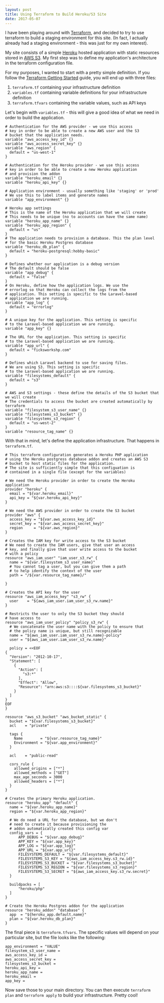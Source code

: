 ```yaml
---
layout: post
title: Using Terraform to Build Heroku/S3 Site
date: 2017-05-07
---
```


I have been playing around with [Terraform](http://www.terraform.io), and decided to try to use terraform to build a staging environment for this site. (In fact, I actually already had a
staging environment - this was just for my own interest).

My site consists of a simple [Heroku](https://heroku.com) hosted application with static resources
stored in [AWS S3](https://aws.amazon.com/s3/). My first step was to define my application's architecture in the terraform configuration file.

For my purposes, I wanted to start with a pretty simple definition. If you follow the [Terraform Getting Started](https://www.terraform.io/intro/getting-started/install.html) guide, you will end up with three files:

1. `terraform.tf` containing your infrastructure definition
2. `variables.tf` containing variable definitions for your infrastructure definition
3. `terraform.tfvars` containing the variable values, such as API keys

Let's begin with `variables.tf` - this will give a good idea of what we need in order to build the application.

```
# Authentication for the AWS provider - we use this access
# key in order to be able to create a new AWS user and the S3
# bucket that the application needs.
variable "aws_access_key_id" {}
variable "aws_access_secret_key" {}
variable "aws_region" {
  default = "us-west-1"
}

# Authentication for the Heroku provider - we use this access
# key in order to be able to create a new Heroku application
# and provision the addon
variable "heroku_email" {}
variable "heroku_api_key" {}

# Application environment - usually something like 'staging' or 'prod'
# We use this to label items and generate names
variable "app_environment" {}

# Heroku app settings
# This is the name of the Heroku application that we will create
# This needs to be unique (no to accounts can have the same name)
variable "heroku_app_name" {}
variable "heroku_app_region" {
  default = "us"
}
# The application needs to provision a database. This the plan level
# for the basic Heroku Postgres database
variable "heroku_db_plan" {
  default = "heroku-postgresql:hobby-basic"
}

# Defines whether our application is a debug version
# The default should be false
variable "app_debug" {
  default = "false"
}
# On Heroku, define how the application logs. We use the
# errorlog so that Heroku can collect the logs from the
# application. This setting is specific to the Laravel-based
# application we are running.
variable "app_log" {
  default = "errorlog"
}

# A unique key for the application. This setting is specific
# to the Laravel-based application we are running.
variable "app_key" {}

# The URL for the application. This setting is specific
# to the Laravel-based application we are running.
variable "app_url" {
  default = "ficksworkshp.com"
}

# Defines which Laravel backend to use for saving files.
# We are using S3. This setting is specific
# to the Laravel-based application we are running.
variable "filesystems_default" {
  default = "s3"
}

# AWS and S3 settings - these define the details of the S3 bucket that we will create
# The credentials to access the bucket are created automatically by terraform
variable "filesystem_s3_user_name" {}
variable "filesystems_s3_bucket" {}
variable "filesystems_s3_region" {
  default = "us-west-2"
}
variable "resource_tag_name" {}
```

With that in mind, let's define the application infrastructure. That happens in `terraform.tf`.

```
# This terraform configuration generates a Heroku PHP application
# using the Heroku postgress database addon and creates an AWS S3
# bucket to host static files for the application.
# The site is sufficiently simple that this configuation is
# contained in a single file (except for the variables)

# We need the Heroku provider in order to create the Heroku application
provider "heroku" {
  email = "${var.heroku_email}"
  api_key = "${var.heroku_api_key}"
}

# We need the AWS provider in order to create the S3 bucket
provider "aws" {
  access_key = "${var.aws_access_key_id}"
  secret_key = "${var.aws_access_secret_key}"
  region     = "${var.aws_region}"
}

# Creates the IAM key for write access to the S3 bucket
# We need to create the IAM users, give that user an access
# key, and finally give that user write access to the bucket
# with a policy
resource "aws_iam_user" "iam_user_s3_rw" {
  name = "${var.filesystem_s3_user_name}"
  # You cannot tag a user, but you can give them a path
  # to help identify the context of the user
  path = "/${var.resource_tag_name}/"
  
}

# Creates the API key for the user
resource "aws_iam_access_key" "s3_rw" {
  user    = "${aws_iam_user.iam_user_s3_rw.name}"
}

# Restricts the user to only the S3 bucket they should
# have access to
resource "aws_iam_user_policy" "policy_s3_rw" {
  # We concatenate the user name with the policy to ensure that
  # the policy name is unique, but still recognizable
  name = "${aws_iam_user.iam_user_s3_rw.name}-policy"
  user = "${aws_iam_user.iam_user_s3_rw.name}"

  policy = <<EOF
{
  "Version": "2012-10-17",
  "Statement": [
    {
      "Action": [
        "s3:*"
      ],
      "Effect": "Allow",
      "Resource": "arn:aws:s3::::${var.filesystems_s3_bucket}"
    }
  ]
}
EOF
}

resource "aws_s3_bucket" "aws_bucket_static" {
  bucket = "${var.filesystems_s3_bucket}"
  acl    = "private"

  tags {
    Name        = "${var.resource_tag_name}"
    Environment = "${var.app_environment}"
  }

  acl    = "public-read"

  cors_rule {
    allowed_origins = ["*"]
    allowed_methods = ["GET"]
    max_age_seconds = 3000
    allowed_headers = ["*"]
  }
}

# Creates the primary Heroku application.
resource "heroku_app" "default" {
  name = "${var.heroku_app_name}"
  region = "${var.heroku_app_region}"

  # We do need a URL for the database, but we don't
  # need to create it because provisioning the
  # addon automatically created this config var
  config_vars = {
      APP_DEBUG = "${var.app_debug}"
      APP_KEY = "${var.app_key}"
      APP_LOG = "${var.app_log}"
      APP_URL = "${var.app_url}"
      FILESYSTEMS_DEFAULT = "${var.filesystems_default}"
      FILESYSTEMS_S3_KEY = "${aws_iam_access_key.s3_rw.id}"
      FILESYSTEMS_S3_BUCKET = "${var.filesystems_s3_bucket}"
      FILESYSTEMS_S3_REGION = "${var.filesystems_s3_region}"
      FILESYSTEMS_S3_SECRET = "${aws_iam_access_key.s3_rw.secret}"
  }

  buildpacks = [
      "heroku/php"
  ]
}

# Create the Heroku Postgres addon for the application
resource "heroku_addon" "database" {
  app  = "${heroku_app.default.name}"
  plan = "${var.heroku_db_plan}"
}
```

The final piece is `terraform.tfvars`. The specific values will depend on your particular site, but the file looks like the following:

```
app_environment = "VALUE"
filesystem_s3_user_name =
aws_access_key_id =
aws_access_secret_key =
filesystems_s3_bucket =
heroku_api_key =
heroku_app_name =
heroku_email =
app_key =
```

Now save those to your main directory. You can then execute `terraform plan` and `terraform apply` to build your infrastructure. Pretty cool!